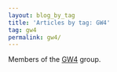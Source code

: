 ```yaml
---
layout: blog_by_tag
title: 'Articles by tag: GW4'
tag: gw4
permalink: gw4/
---
```


Members of the [GW4](http://gw4.ac.uk/) group.
